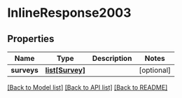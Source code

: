 # InlineResponse2003

## Properties
Name | Type | Description | Notes
------------ | ------------- | ------------- | -------------
**surveys** | [**list[Survey]**](Survey.md) |  | [optional] 

[[Back to Model list]](../README.md#documentation-for-models) [[Back to API list]](../README.md#documentation-for-api-endpoints) [[Back to README]](../README.md)


